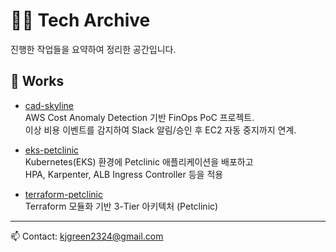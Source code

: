 # 👨‍💻 Tech Archive

진행한 작업들을 요약하여 정리한 공간입니다.  

## 📌 Works
- [cad-skyline](https://github.com/kjgreen2324/cad-skyline)  
  AWS Cost Anomaly Detection 기반 FinOps PoC 프로젝트.  
  이상 비용 이벤트를 감지하여 Slack 알림/승인 후 EC2 자동 중지까지 연계.

- [eks-petclinic](https://github.com/kjgreen2324/eks-petclinic)  
  Kubernetes(EKS) 환경에 Petclinic 애플리케이션을 배포하고  
  HPA, Karpenter, ALB Ingress Controller 등을 적용  

- [terraform-petclinic](https://github.com/kjgreen2324/terraform-petclinic)  
  Terraform 모듈화 기반 3-Tier 아키텍처 (Petclinic)  

---

📫 Contact: kjgreen2324@gmail.com
